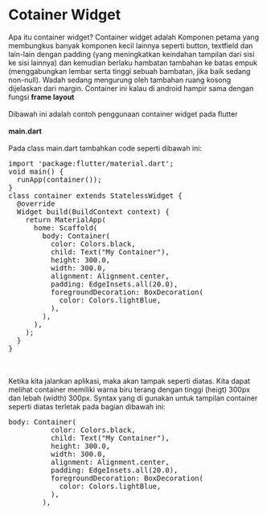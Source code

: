 # Cotainer Widget
Apa itu container widget? Container widget adalah Komponen petama yang membungkus banyak komponen kecil lainnya seperti button, textfield dan lain-lain dengan padding (yang meningkatkan keindahan tampilan dari sisi ke sisi lainnya) dan kemudian berlaku hambatan tambahan ke batas empuk (menggabungkan lembar serta tinggi sebuah bambatan, jika baik sedang non-null). Wadah sedang mengurung oleh tambahan ruang kosong dijelaskan dari margin. Container ini kalau di android hampir sama dengan fungsi <b>frame layout</b> <br><br>
Dibawah ini adalah contoh penggunaan container widget pada flutter <br><br>
<b>main.dart</b> <br><br>
Pada class main.dart tambahkan code seperti dibawah ini:
<pre>
import 'package:flutter/material.dart';
void main() {
  runApp(container());
}
class container extends StatelessWidget {
  @override
  Widget build(BuildContext context) {
    return MaterialApp(
      home: Scaffold(
        body: Container(
          color: Colors.black,
          child: Text("My Container"),
          height: 300.0,
          width: 300.0,
          alignment: Alignment.center,
          padding: EdgeInsets.all(20.0),
          foregroundDecoration: BoxDecoration(
            color: Colors.lightBlue,
          ),
        ),
      ),
    );
  }
}
</pre>
<br><br>
Ketika kita jalankan aplikasi, maka akan tampak seperti diatas. Kita dapat melihat container memiliki warna biru terang dengan tinggi (heigt) 300px dan lebah (width) 300px. Syntax yang di gunakan untuk tampilan container seperti diatas terletak pada bagian dibawah ini:
<pre>
body: Container(
          color: Colors.black,
          child: Text("My Container"),
          height: 300.0,
          width: 300.0,
          alignment: Alignment.center,
          padding: EdgeInsets.all(20.0),
          foregroundDecoration: BoxDecoration(
            color: Colors.lightBlue,
          ),
        ),
</pre>